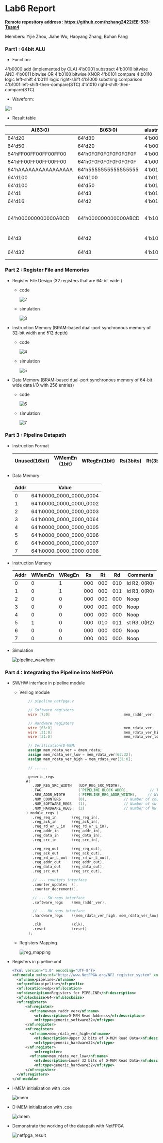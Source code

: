 # Lab6 Report

**Remote repository address : https://github.com/hzhang2422/EE-533-Team4**

Members: Yijie Zhou, Jiahe Wu, Haoyang Zhang, Bohan Fang



### Part1 :  64bit ALU

- Function:

4'b0000 add (implemented by CLA)
4'b0001 substract
4'b0010 bitwise AND
4'b0011 bitwise OR
4'b0100 bitwise XNOR
4'b0101 compare
4'b0110 logic left-shift
4'b0111 logic right-shift
4'b1000 substring comparison
4'b1001 left-shift-then-compare(STC)
4'b1010 right-shift-then-compare(STC)

- Waveform:

![1](./img/1.png)



- Result table

| A(63:0)              | B(63:0)              | alustrl(3:0) | Z(63:0)              | comments                      |
| -------------------- | -------------------- | ------------ | -------------------- | ----------------------------- |
| 64'd20               | 64'd30               | 4'b0000      | 64'd50               | overflow=0                    |
| 64'd50               | 64'd20               | 4'b0001      | 64'd30               | overflow=0                    |
| 64'hFF00FF00FF00FF00 | 64'h0F0F0F0F0F0F0F0F | 4'b0010      | 64'h0f000f000f000f00 |                               |
| 64'hFF00FF00FF00FF00 | 64'h0F0F0F0F0F0F0F0F | 4'b0011      | 64'hff0fff0fff0fff0f |                               |
| 64'hAAAAAAAAAAAAAAAA | 64'h5555555555555555 | 4'b0100      | 64'h0000000000000000 |                               |
| 64'd100              | 64'd100              | 4'b0101      | 64'h0000000000000001 |                               |
| 64'd100              | 64'd50               | 4'b0101      | 64'h0000000000000000 |                               |
| 64'd1                | 64'd3                | 4'b0110      | 64'd8                |                               |
| 64'd16               | 64'd2                | 4'b0111      | 64'd4                |                               |
| 64'h000000000000ABCD | 64'h000000000000ABCD | 4'b1000      | 64'h0000000000000001 | SUB_START = 0  SUB_WIDTH = 16 |
| 64'd3                | 64'd2                | 4'b1001      | 64'h0000000000000001 | cmp_val = 64'd12              |
| 64'd32               | 64'd3                | 4'b1010      | 64'h0000000000000001 | cmp_val = 64'd4               |



### Part 2 :  Register File and Memories

- Register File Design (32 registers that are 64-bit wide )
  - code
  
    ![2](./img/2.png)
  
    
  
  - simulation
  
    ![3](./img/3.png)
  
    
  
- Instruction Memory (BRAM-based dual-port synchronous memory of 32-bit width and  512 depth)
  - code
  
    ![4](./img/4.png)
  
  - simulation
  
    ![5](./img/5.png)
  
- Data Memory (BRAM-based dual-port synchronous memory of 64-bit wide data I/O with  256 entries)
  - code
  
    ![6](./img/6.png)
  
    
  
  - simulation
  
    ![7](./img/7.png)

### Part 3 :  Pipeline Datapath

- Instruction Format

  | Unused(16bit) | WMemEn (1bit) | WRegEn(1bit) | Rs(3bits) | Rt(3bits) | Rd(3bits) | Unused(rest) |
  | ------------- | ------------- | ------------ | --------- | --------- | --------- | ------------ |

  
  
- Data Memory

  | Addr | Value                   |
  | ---- | ----------------------- |
  | 0    | 64'h0000_0000_0000_0004 |
  | 1    | 64'h0000_0000_0000_0002 |
  | 2    | 64'h0000_0000_0000_0003 |
  | 3    | 64'h0000_0000_0000_0064 |
  | 4    | 64'h0000_0000_0000_0005 |
  | 5    | 64'h0000_0000_0000_0006 |
  | 6    | 64'h0000_0000_0000_0007 |
  | 7    | 64'h0000_0000_0000_0008 |

  

- Instruction Memory

  | Addr | WMemEn | WRegEn | Rs   | Rt   | Rd   | Comments     |
  | ---- | ------ | ------ | ---- | ---- | ---- | ------------ |
  | 0    | 0      | 1      | 000  | 000  | 010  | ld R2, 0(R0) |
  | 1    | 0      | 1      | 000  | 000  | 011  | ld R3, 0(R0) |
  | 2    | 0      | 0      | 000  | 000  | 000  | Noop         |
  | 3    | 0      | 0      | 000  | 000  | 000  | Noop         |
  | 4    | 0      | 0      | 000  | 000  | 000  | Noop         |
  | 5    | 1      | 0      | 000  | 010  | 011  | st R3, 0(R2) |
  | 6    | 0      | 0      | 000  | 000  | 000  | Noop         |
  | 7    | 0      | 0      | 000  | 000  | 000  | Noop         |

  

- Simulation

  ![pipeline_waveform](./img/pipeline_waveform.png)



### Part 4 : Integrating the Pipeline into NetFPGA

- SW/HW interface in pipeline module

  - Verilog module

    ````verilog
    	// pipeline_netfpga.v
    
    	// Software registers
    	wire [7:0]									mem_raddr_ver;
    
       	// Hardware registers
      	wire [63:0]								   	mem_rdata_ver;
    	wire [31:0]								   	mem_rdata_ver_high;	
       	wire [31:0]								   	mem_rdata_ver_low;
    
    	// Verification(D-MEM)
    	assign mem_rdata_ver = dmem_rdata;
       	assign mem_rdata_ver_low = mem_rdata_ver[63:32];
       	assign mem_rdata_ver_high = mem_rdata_ver[31:0];
    
    	// ......
    
    	generic_regs
       #( 
          .UDP_REG_SRC_WIDTH   (UDP_REG_SRC_WIDTH),
          .TAG                 (`PIPELINE_BLOCK_ADDR),          // Tag -- eg. MODULE_TAG
          .REG_ADDR_WIDTH      (`PIPELINE_REG_ADDR_WIDTH),     // Width of block addresses -- eg. MODULE_REG_ADDR_WIDTH
          .NUM_COUNTERS        (0),                 // Number of counters
          .NUM_SOFTWARE_REGS   (1),                 // Number of sw regs
          .NUM_HARDWARE_REGS   (2)                  // Number of hw regs
       ) module_regs (
          .reg_req_in       (reg_req_in),
          .reg_ack_in       (reg_ack_in),
          .reg_rd_wr_L_in   (reg_rd_wr_L_in),
          .reg_addr_in      (reg_addr_in),
          .reg_data_in      (reg_data_in),
          .reg_src_in       (reg_src_in),
    
          .reg_req_out      (reg_req_out),
          .reg_ack_out      (reg_ack_out),
          .reg_rd_wr_L_out  (reg_rd_wr_L_out),
          .reg_addr_out     (reg_addr_out),
          .reg_data_out     (reg_data_out),
          .reg_src_out      (reg_src_out),
    
          // --- counters interface
          .counter_updates  (),
          .counter_decrement(),
    
          // --- SW regs interface
          .software_regs    (mem_raddr_ver),
    
          // --- HW regs interface
          .hardware_regs    ({mem_rdata_ver_high, mem_rdata_ver_low}),
    
          .clk              (clk),
          .reset            (reset)
        );
    ````

    

  - Registers Mapping

    ![reg_mapping](./img/reg_mapping.png)

- Registers in pipeline.xml

  ```` xml
  <?xml version="1.0" encoding="UTF-8"?>
  <nf:module xmlns:nf="http://www.NetFPGA.org/NF2_register_system" xmlns:xsi="http://www.w3.org/2001/XMLSchema-instance" xsi:schemaLocation="http://www.NetFPGA.org/NF2_register_system NF2_register_system.xsd ">
  	<nf:name>pipeline</nf:name>
  	<nf:prefix>pipeline</nf:prefix>
  	<nf:location>udp</nf:location>
  	<nf:description>Registers for PIPELINE</nf:description>
  	<nf:blocksize>64</nf:blocksize>
  	<nf:registers>
  		<nf:register>
  		  <nf:name>mem_raddr_ver</nf:name>
  			<nf:description>D-MEM Read Address</nf:description>
  			<nf:type>generic_software32</nf:type>
  		</nf:register>
  		<nf:register>
  		  <nf:name>mem_rdata_ver_high</nf:name>
  			<nf:description>Upper 32 bits of D-MEM Read Data</nf:description>
  			<nf:type>generic_hardware32</nf:type>
  		</nf:register>
          	<nf:register>
  		  <nf:name>mem_rdata_ver_low</nf:name>
  			<nf:description>Lower 32 bits of D-MEM Read Data</nf:description>
  			<nf:type>generic_hardware32</nf:type>
  		</nf:register>
  	</nf:registers>
  </nf:module>
  
  ````

- I-MEM initialization with .coe

  ![imem](./img/imem.png)

- D-MEM initialization with .coe

  ![dmem](./img/dmem.png)

- Demonstrate the working of the datapath with NetFPGA

  ![netfpga_result](./img/netfpga_result.png)

